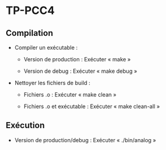 # TP-PCC4

## Compilation

+ Compiler un exécutable :

    + Version de production 	: Exécuter « make »

    + Version de debug 		: Exécuter « make debug » 
 
+ Nettoyer les fichiers de build :

    + Fichiers .o		: Exécuter « make clean »

    + Fichiers .o et exécutable	: Exécuter « make clean-all »

## Exécution

+ Version de production/debug	: Exécuter « ./bin/analog »

